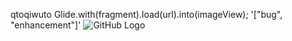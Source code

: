 qtoqiwuto
Glide.with(fragment).load(url).into(imageView);
'["bug", "enhancement"]'
![GitHub Logo](https://github.githubassets.com/images/modules/logos_page/GitHub-Mark.png)
